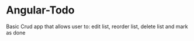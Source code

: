 # Angular-Todo
Basic Crud app that allows user to:
edit list, reorder list, delete list and mark as done
